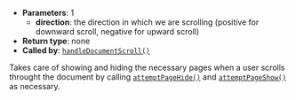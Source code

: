 * **Parameters**: 1
    * **direction**: the direction in which we are scrolling (positive for
      downward scroll, negative for upward scroll)
* **Return type**: none
* **Called by**: [`handleDocumentScroll()`](#handleDocumentScroll)

Takes care of showing and hiding the necessary pages when a user scrolls
throught the document by calling [`attemptPageHide()`](#attemptPageHide) and
[`attemptPageShow()`](#attemptPageShow) as necessary.


